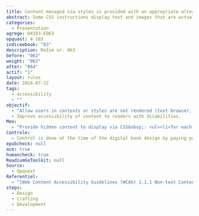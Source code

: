 ```yaml
---
title: Content managed via styles is provided with an appropriate alternative
abstract: Some CSS instructions display text and images that are actually invisible to users and tools that do not support stylesheets. For example, when disabling CSS colors or styles, a CSS image (property of background-image) will not be visible while an HTML image (element <img>) would have been displayed.
categories:
  - Presentation
agrege: O4183-E063
opquast: 4 183
indiceebook: "63"
description: Režim nr. 063
before: "062"
weight: "063"
after: "064"
actif: "1"
layout: rules
date: 2024-07-22
tags:
  - accessibility
  - ""
objectif:
  - "Allow users in contexts or styles are not rendered (text browser, screen reader, browser with disabled styles) to access the current information in the form of CSS managed content (background images in particular). "
  - Improve accessibility of content to readers with disabilities.
Meo:
  - "Provide hidden content to display via CSS&nbsp;: <ul><li>for each information carried by CSS background-image or content properties;</li><li>for each information displayed via a pseudo-element CSS&nbsp;:before or&nbsp;:after;</li><li>and more generally, for every information that is otherwise absent from the page and whose rendering depends on style support.</li></ul>"
Controle:
  - Control is done at the time of the digital book design by paying particular attention to the use of the pseudo-elements CSS&nbsp;before or&nbsp;:after and CSS background-image. The normal display of the relevant page will be compared visually with its rendering after turning off background images. The display will be compared with and without background images.
epubcheck: null
ace: true
humancheck: true
ReadiumGoToolkit: null
Source:
  - Opquast
Referentiel:
  - "[Web Content Accessibility Guidelines (WCAG) 1.1.1 Non-text Content (Level A)](https://www.w3.org/TR/WCAG22/#non-text-content)"
steps:
  - Design
  - Crafting
  - Development
---
```

